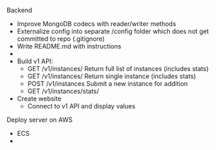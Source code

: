 Backend
- Improve MongoDB codecs with reader/writer methods
- Externalize config into separate /config folder which does not get committed to repo (.gitignore)
- Write README.md with instructions
- 
- Build v1 API:
  - GET /v1/instances/                     Return full list of instances (includes stats)
  - GET /v1/instances/<instanceId>         Return single instance (includes stats)
  - POST /v1/instances                     Submit a new instance for addition
  - GET /v1/instances/stats/<instanceId>   
- Create website
  - Connect to v1 API and display values

Deploy server on AWS
  - ECS
  - 
